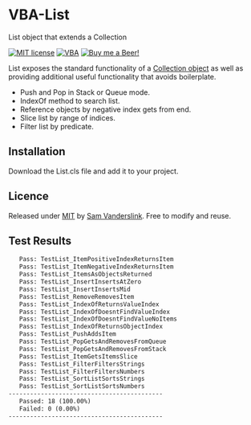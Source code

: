 # VBA-List

List object that extends a Collection

[![MIT license](https://img.shields.io/badge/License-MIT-blue.svg)](https://github.com/SSlinky/VBA-List/blob/master/README.md#license)
[![VBA](https://img.shields.io/badge/vba-VB--6-success)](https://docs.microsoft.com/en-us/office/vba/api/overview/)
[![Buy me a Beer!](https://img.shields.io/badge/Buy%20me%20a-Beer-yellow)](https://www.buymeacoffee.com/sslinky)

List exposes the standard functionality of a [Collection object](https://learn.microsoft.com/en-us/office/vba/language/reference/user-interface-help/collection-object) as well as providing additional useful functionality that avoids boilerplate.

* Push and Pop in Stack or Queue mode.
* IndexOf method to search list.
* Reference objects by negative index gets from end.
* Slice list by range of indices.
* Filter list by predicate.

## Installation

Download the List.cls file and add it to your project.

## Licence

Released under [MIT](/LICENCE) by [Sam Vanderslink](https://github.com/SSlinky).
Free to modify and reuse.

## Test Results

```txt
   Pass: TestList_ItemPositiveIndexReturnsItem
   Pass: TestList_ItemNegativeIndexReturnsItem
   Pass: TestList_ItemsAsObjectsReturned
   Pass: TestList_InsertInsertsAtZero
   Pass: TestList_InsertInsertsMid
   Pass: TestList_RemoveRemovesItem
   Pass: TestList_IndexOfReturnsValueIndex
   Pass: TestList_IndexOfDoesntFindValueIndex
   Pass: TestList_IndexOfDoesntFindValueNoItems
   Pass: TestList_IndexOfReturnsObjectIndex
   Pass: TestList_PushAddsItem
   Pass: TestList_PopGetsAndRemovesFromQueue
   Pass: TestList_PopGetsAndRemovesFromStack
   Pass: TestList_ItemGetsItemsSlice
   Pass: TestList_FilterFiltersStrings
   Pass: TestList_FilterFiltersNumbers
   Pass: TestList_SortListSortsStrings
   Pass: TestList_SortListSortsNumbers
-------------------------------------------
   Passed: 18 (100.00%)
   Failed: 0 (0.00%)
-------------------------------------------
```

